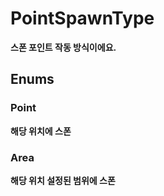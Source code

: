 # **PointSpawnType**

 **스폰 포인트 작동 방식이에요.** 
## **Enums**

### __Point__
 **해당 위치에 스폰** 
### __Area__
 **해당 위치 설정된 범위에 스폰** 
